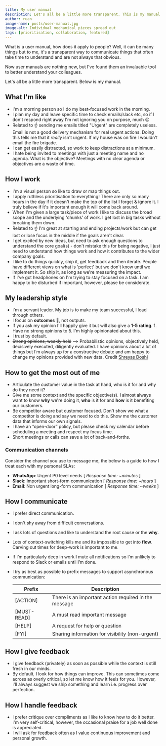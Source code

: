 ```yaml
---
title: My user manual
description: Let's all be a little more transparent. This is my manual; how I work, my leadership style, how to get the best out of me, how I communicate and how I handle feedback.
author: ruan
image-name: posts/user-manual.jpg
image-alt: Individual mechanical pieces spread out
tags: [prioritisation, collaboration, featured]
---
```


What is a user manual, how does it apply to people? Well, it can be many things but to me, it's a transparent way to communicate things that often take time to understand and are not always that obvious.

Now user manuals are nothing new, but I've found them an invaluable tool to better understand your colleagues.

Let's all be a little more transparent. Below is my manual.

## What I'm like

- I'm a morning person so I do my best-focused work in the morning.
- I plan my day and leave specific time to check emails/slack etc, so if I don't respond right away I'm not ignoring you on purpose, much 😉
- Related to ☝️ sending me emails titled "Urgent" are completely useless. Email is not a good delivery mechanism for real urgent actions. Doing this tells me that it _really_ isn't urgent. If my house was on fire I wouldn't email the fire brigade.
- I can get easily distracted, so work to keep distractions at a minimum.
- I hate being invited to meetings with just a meeting name and no agenda. What is the objective? Meetings with no clear agenda or objectives are a waste of time.

## How I work

- I'm a visual person so like to draw or map things out.
- I apply ruthless prioritisation to everything! There are only so many hours in the day if it doesn't make the top of the list I forget & ignore it. I truly believe if it's important enough it will come back around.
- When I'm given a large task/piece of work I like to discuss the broad scope and the underlying 'chunks' of work. I get lost in big tasks without breaking them down.
- Related to ☝️ I'm great at starting and ending projects/work but can get lost or lose focus in the middle if the goals aren't clear.
- I get excited by new ideas, but need to ask enough questions to understand the core goal(s) - don't mistake this for being negative, I just need to understand how things work and how it contributes to the wider company goals.
- I like to do things quickly, ship it, get feedback and then iterate. People have different views on what is 'perfect' but we don't know until we implement it. So ship it, as long as we're measuring the impact.
- If I've got headphones on I'm trying to stay focused on a task. I am happy to be disturbed if important, however, please be considerate.

## My leadership style

- I'm a servant leader. My job is to make my team successful, I lead through others.
- I focus on **outcomes** 🎯, not outputs.
- If you ask my opinion I'll happily give it but will also give a **1-5 rating**. 1. Have no strong opinions to 5. I'm highly opinionated about this.
- I trust by default. 
- ~~Strong opinions, weakly held~~ --> Probabilistic opinions, objectively held, decisively executed, diligently evaluated. I have opinions about a lot of things but I’m always up for a constructive debate and am happy to change my opinions provided with new data. Credit [Shreyas Doshi](https://twitter.com/shreyas/status/1467562879498928130)

## How to get the most out of me

- Articulate the customer value in the task at hand, who is it for and why do they need it?
- Give me some context and the specific objective(s). I almost always want to know **why** we're doing it, **who** is it for and **how** is it benefiting our customers.
- Be competitor aware but customer focused. Don't show we what a competitor is doing and say we need to do this. Show me the customer data that informs our own signals.
- I have an “open-door” policy, but please check my calendar before scheduling a meeting and respect my focus time.
- Short meetings or calls can save a lot of back-and-forths.

### Communication channels

Consider the channel you use to message me, the below is a guide to how I treat each with my personal SLAs:

- **WhatsApp**: Urgent P0 level needs [ _Response time: ~minutes_ ]
- **Slack**: Important short-form communication [ _Response time: ~hours_ ]
- **Email**: Non urgent long-form communication [ _Response time: ~weeks_ ]

## How I communicate

- I prefer direct communication.
- I don't shy away from difficult conversations.
- I ask lots of questions and like to understand the root cause or the **why**.
- Lots of context-switching kills me and its impossible to get into **flow**. Carving out times for deep-work is important to me.
- If I’m particularly deep in work I mute all notifications so I’m unlikely to respond to Slack or emails until I’m done.
- I try as best as possible to prefix messages to support asynchronous communication:
  
  | Prefix      | Description                                          |
  |-------------|------------------------------------------------------|
  | [ACTION]    | There is an important action required in the message |
  | [MUST-READ] | A must read important message                        |
  | [HELP]      | A request for help or question                       |
  | [FYI]       | Sharing information for visibility (non-urgent)      |


## How I give feedback

- I give feedback (privately) as soon as possible while the context is still fresh in our minds.
- By default, I look for how things can improve. This can sometimes come across as overly critical, so let me know how it feels for you. However, I'll always suggest we ship something and learn i.e. progress over perfection.

## How I handle feedback

- I prefer critique over compliments as I like to know how to do it better. I'm very self-critical, however, the occasional praise for a job well done is appreciated.
- I will ask for feedback often as I value continuous improvement and personal growth.
